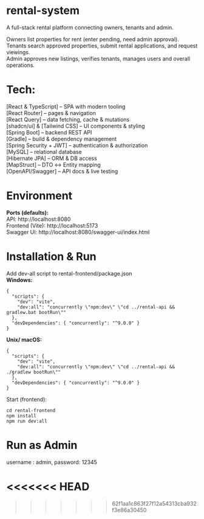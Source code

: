 # rental-system

A full-stack rental platform connecting owners, tenants and admin.<br>

Owners list properties for rent (enter pending, need admin approval).<br>
Tenants search approved properties, submit rental applications, and request viewings.<br> 
Admin approves new listings, verifies tenants, manages users and overall operations.<br> 

# Tech:

[React & TypeScript] – SPA with modern tooling<br> 
[React Router] – pages & navigation<br> 
[React Query] – data fetching, cache & mutations<br> 
[shadcn/ui] & [Tailwind CSS] – UI components & styling<br>
[Spring Boot] – backend REST API<br>
[Gradle] – build & dependency management<br>
[Spring Security + JWT] – authentication & authorization<br>
[MySQL] – relational database<br>
[Hibernate JPA] – ORM & DB access<br>
[MapStruct] – DTO ↔ Entity mapping<br>
[OpenAPI/Swagger] – API docs & live testing<br>

# Environment

**Ports (defaults):**<br>
API: http://localhost:8080<br>
Frontend (Vite): http://localhost:5173<br>
Swagger UI: http://localhost:8080/swagger-ui/index.html<br>

# Installation & Run
Add dev-all script to rental-frontend/package.json<br>
**Windows:**
```
{
  "scripts": {
    "dev": "vite",
    "dev:all": "concurrently \"npm:dev\" \"cd ../rental-api && gradlew.bat bootRun\""
  },
  "devDependencies": { "concurrently": "^9.0.0" }
}
```
**Unix/ macOS:**
```
{
  "scripts": {
    "dev": "vite",
    "dev:all": "concurrently \"npm:dev\" \"cd ../rental-api && ./gradlew bootRun\""
  },
  "devDependencies": { "concurrently": "^9.0.0" }
}

```
Start (frontend):
```
cd rental-frontend
npm install
npm run dev:all
```

# Run as Admin

username : admin, password: 12345



<<<<<<< HEAD
=======

>>>>>>> 62f1aa1c863f27f12a54313cba932f3e86a30450

